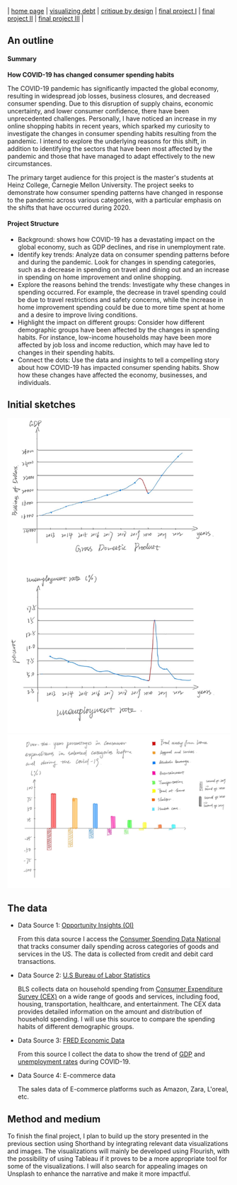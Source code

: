 | [home page](https://yilinc09.github.io/tswd-portfolio/) | [visualizing debt](https://yilinc09.github.io/tswd-portfolio/visualizing-government-debt.html) | [critique by design](https://yilinc09.github.io/tswd-portfolio/critique-by-design.html) | [final project I](https://yilinc09.github.io/tswd-portfolio/final-project-yilincao.html) | [final project II](https://yilinc09.github.io/tswd-portfolio/final-project-part-two.html) | [final project III](final-project-part-three) |

## An outline

#### Summary

**How COVID-19 has changed consumer spending habits**

The COVID-19 pandemic has significantly impacted the global economy, resulting in widespread job losses, business closures, and decreased consumer spending. Due to this disruption of supply chains, economic uncertainty, and lower consumer confidence, there have been unprecedented challenges. Personally, I have noticed an increase in my online shopping habits in recent years, which sparked my curiosity to investigate the changes in consumer spending habits resulting from the pandemic. I intend to explore the underlying reasons for this shift, in addition to identifying the sectors that have been most affected by the pandemic and those that have managed to adapt effectively to the new circumstances.

The primary target audience for this project is the master's students at Heinz College, Carnegie Mellon University. The project seeks to demonstrate how consumer spending patterns have changed in response to the pandemic across various categories, with a particular emphasis on the shifts that have occurred during 2020.

#### Project Structure
- Background: shows how COVID-19 has a devastating impact on the global economy, such as GDP declines, and rise in unemployment rate.
- Identify key trends: Analyze data on consumer spending patterns before and during the pandemic. Look for changes in spending categories, such as a decrease in spending on travel and dining out and an increase in spending on home improvement and online shopping.
- Explore the reasons behind the trends: Investigate why these changes in spending occurred. For example, the decrease in travel spending could be due to travel restrictions and safety concerns, while the increase in home improvement spending could be due to more time spent at home and a desire to improve living conditions.
- Highlight the impact on different groups: Consider how different demographic groups have been affected by the changes in spending habits. For instance, low-income households may have been more affected by job loss and income reduction, which may have led to changes in their spending habits.
- Connect the dots: Use the data and insights to tell a compelling story about how COVID-19 has impacted consumer spending habits. Show how these changes have affected the economy, businesses, and individuals.


## Initial sketches

<img src="chat1.jpeg">
<img src="chart2.jpeg">

## The data

- Data Source 1: [Opportunity Insights (OI)](https://opportunityinsights.org/data/)
  
  From this data source I access the [Consumer Spending Data National](https://github.com/OpportunityInsights/EconomicTracker/blob/main/data/Affinity%20-%20National%20-%20Daily.csv) that tracks consumer daily spending across categories of goods and services in the US. The data is collected from credit and debit card transactions.

- Data Source 2: [U.S Bureau of Labor Statistics](https://www.bls.gov/)
  
  BLS collects data on household spending from [Consumer Expenditure Survey (CEX)](https://www.bls.gov/cex/data.htm) on a wide range of goods and services, including food, housing, transportation, healthcare, and entertainment. The CEX data provides detailed information on the amount and distribution of household spending. I will use this source to compare the spending habits of different demographic groups.
  
- Data Source 3: [FRED Economic Data](https://fred.stlouisfed.org/)
  
  From this source I collect the data to show the trend of [GDP](https://fred.stlouisfed.org/series/GDP) and [unemployment rates](https://fred.stlouisfed.org/series/UNRATE) during COVID-19.
  
- Data Source 4: E-commerce data
  
  The sales data of E-commerce platforms such as Amazon, Zara, L'oreal, etc.

## Method and medium

To finish the final project, I plan to build up the story presented in the previous section using Shorthand by integrating relevant data visualizations and images. The visualizations will mainly be developed using Flourish, with the possibility of using Tableau if it proves to be a more appropriate tool for some of the visualizations. I will also search for appealing images on Unsplash to enhance the narrative and make it more impactful.
